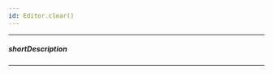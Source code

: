 ```yaml
---
id: Editor.clear()
---
```

---
##### shortDescription
<!-- Description goes here -->

---
<!-- Description goes here -->